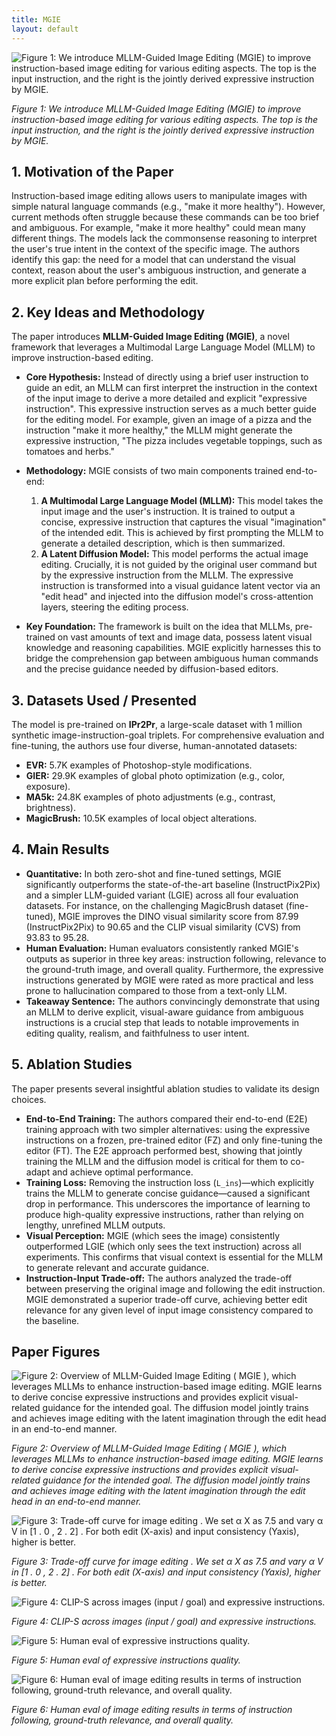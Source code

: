 ```yaml
---
title: MGIE
layout: default
---
```


![Figure 1: We introduce MLLM-Guided Image Editing (MGIE) to improve instruction-based image editing for various editing aspects. The top is the input instruction, and the right is the jointly derived expressive instruction by MGIE.](images/mgie/figure_1.png)

*Figure 1: We introduce MLLM-Guided Image Editing (MGIE) to improve instruction-based image editing for various editing aspects. The top is the input instruction, and the right is the jointly derived expressive instruction by MGIE.*


## 1. Motivation of the Paper
Instruction-based image editing allows users to manipulate images with simple natural language commands (e.g., "make it more healthy"). However, current methods often struggle because these commands can be too brief and ambiguous. For example, "make it more healthy" could mean many different things. The models lack the commonsense reasoning to interpret the user's true intent in the context of the specific image. The authors identify this gap: the need for a model that can understand the visual context, reason about the user's ambiguous instruction, and generate a more explicit plan before performing the edit.

## 2. Key Ideas and Methodology
The paper introduces **MLLM-Guided Image Editing (MGIE)**, a novel framework that leverages a Multimodal Large Language Model (MLLM) to improve instruction-based editing.

*   **Core Hypothesis:** Instead of directly using a brief user instruction to guide an edit, an MLLM can first interpret the instruction in the context of the input image to derive a more detailed and explicit "expressive instruction". This expressive instruction serves as a much better guide for the editing model. For example, given an image of a pizza and the instruction "make it more healthy," the MLLM might generate the expressive instruction, "The pizza includes vegetable toppings, such as tomatoes and herbs."

*   **Methodology:** MGIE consists of two main components trained end-to-end:
    1.  **A Multimodal Large Language Model (MLLM):** This model takes the input image and the user's instruction. It is trained to output a concise, expressive instruction that captures the visual "imagination" of the intended edit. This is achieved by first prompting the MLLM to generate a detailed description, which is then summarized.
    2.  **A Latent Diffusion Model:** This model performs the actual image editing. Crucially, it is not guided by the original user command but by the expressive instruction from the MLLM. The expressive instruction is transformed into a visual guidance latent vector via an "edit head" and injected into the diffusion model's cross-attention layers, steering the editing process.

*   **Key Foundation:** The framework is built on the idea that MLLMs, pre-trained on vast amounts of text and image data, possess latent visual knowledge and reasoning capabilities. MGIE explicitly harnesses this to bridge the comprehension gap between ambiguous human commands and the precise guidance needed by diffusion-based editors.

## 3. Datasets Used / Presented
The model is pre-trained on **IPr2Pr**, a large-scale dataset with 1 million synthetic image-instruction-goal triplets. For comprehensive evaluation and fine-tuning, the authors use four diverse, human-annotated datasets:
*   **EVR:** 5.7K examples of Photoshop-style modifications.
*   **GIER:** 29.9K examples of global photo optimization (e.g., color, exposure).
*   **MA5k:** 24.8K examples of photo adjustments (e.g., contrast, brightness).
*   **MagicBrush:** 10.5K examples of local object alterations.

## 4. Main Results
*   **Quantitative:** In both zero-shot and fine-tuned settings, MGIE significantly outperforms the state-of-the-art baseline (InstructPix2Pix) and a simpler LLM-guided variant (LGIE) across all four evaluation datasets. For instance, on the challenging MagicBrush dataset (fine-tuned), MGIE improves the DINO visual similarity score from 87.99 (InstructPix2Pix) to 90.65 and the CLIP visual similarity (CVS) from 93.83 to 95.28.
*   **Human Evaluation:** Human evaluators consistently ranked MGIE's outputs as superior in three key areas: instruction following, relevance to the ground-truth image, and overall quality. Furthermore, the expressive instructions generated by MGIE were rated as more practical and less prone to hallucination compared to those from a text-only LLM.
*   **Takeaway Sentence:** The authors convincingly demonstrate that using an MLLM to derive explicit, visual-aware guidance from ambiguous instructions is a crucial step that leads to notable improvements in editing quality, realism, and faithfulness to user intent.

## 5. Ablation Studies
The paper presents several insightful ablation studies to validate its design choices.
*   **End-to-End Training:** The authors compared their end-to-end (E2E) training approach with two simpler alternatives: using the expressive instructions on a frozen, pre-trained editor (FZ) and only fine-tuning the editor (FT). The E2E approach performed best, showing that jointly training the MLLM and the diffusion model is critical for them to co-adapt and achieve optimal performance.
*   **Training Loss:** Removing the instruction loss (`L_ins`)—which explicitly trains the MLLM to generate concise guidance—caused a significant drop in performance. This underscores the importance of learning to produce high-quality expressive instructions, rather than relying on lengthy, unrefined MLLM outputs.
*   **Visual Perception:** MGIE (which sees the image) consistently outperformed LGIE (which only sees the text instruction) across all experiments. This confirms that visual context is essential for the MLLM to generate relevant and accurate guidance.
*   **Instruction-Input Trade-off:** The authors analyzed the trade-off between preserving the original image and following the edit instruction. MGIE demonstrated a superior trade-off curve, achieving better edit relevance for any given level of input image consistency compared to the baseline.

## Paper Figures
![Figure 2: Overview of MLLM-Guided Image Editing ( MGIE ), which leverages MLLMs to enhance instruction-based image editing. MGIE learns to derive concise expressive instructions and provides explicit visual-related guidance for the intended goal. The diffusion model jointly trains and achieves image editing with the latent imagination through the edit head in an end-to-end manner.](images/mgie/figure_2.png)

*Figure 2: Overview of MLLM-Guided Image Editing ( MGIE ), which leverages MLLMs to enhance instruction-based image editing. MGIE learns to derive concise expressive instructions and provides explicit visual-related guidance for the intended goal. The diffusion model jointly trains and achieves image editing with the latent imagination through the edit head in an end-to-end manner.*


![Figure 3: Trade-off curve for image editing . We set α X as 7.5 and vary α V in [1 . 0 , 2 . 2] . For both edit (X-axis) and input consistency (Yaxis), higher is better.](images/mgie/figure_3.png)

*Figure 3: Trade-off curve for image editing . We set α X as 7.5 and vary α V in [1 . 0 , 2 . 2] . For both edit (X-axis) and input consistency (Yaxis), higher is better.*


![Figure 4: CLIP-S across images (input / goal) and expressive instructions.](images/mgie/figure_4.png)

*Figure 4: CLIP-S across images (input / goal) and expressive instructions.*


![Figure 5: Human eval of expressive instructions quality.](images/mgie/figure_5.png)

*Figure 5: Human eval of expressive instructions quality.*


![Figure 6: Human eval of image editing results in terms of instruction following, ground-truth relevance, and overall quality.](images/mgie/figure_6.png)

*Figure 6: Human eval of image editing results in terms of instruction following, ground-truth relevance, and overall quality.*
